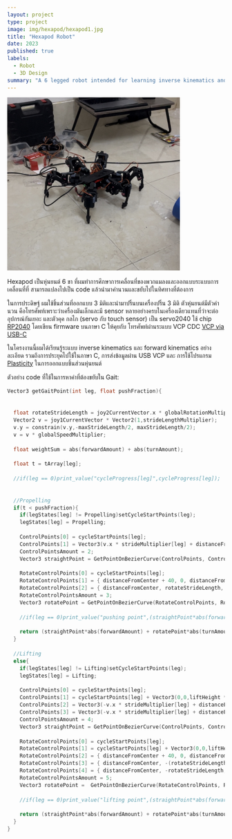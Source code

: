 ```yaml
---
layout: project
type: project
image: img/hexapod/hexapod1.jpg
title: "Hexapod Robot"
date: 2023
published: true
labels:
  - Robot
  - 3D Design
summary: "A 6 legged robot intended for learning inverse kinematics and forward kinematics and cycling through them to make a hexapod move."
---
```


<div class="text-center p-4">
  <img width="400px" src="../img/hexapod/hexapod1.jpg" class="img-thumbnail" >
</div>


Hexapod เป็นหุ่นยนต์ 6 ขา ที่ผมทำการศึกษาการเคลื่อนที่ของพวกแมลงและออกแบบระแบบการเคลื่อนที่ที่ สามารถแปลงไปเป็น code แล้วนำมาคำนวนและขยับไปในทิศทางที่ต้องการ

ในการประดิษฐ์ ผมใช้ชิ้นส่วนที่ออกแบบ 3 มิติและนำมาปริ้นบนเครื่องปริ้น 3 มิติ ตัวหุ่นยนต์มีตัวคำนวน คือโทรศัพท์เพราะว่าเครื่องมันเล็กและมี sensor หลายอย่างครบในเครื่องเดียวแทนที่ว่าจะต่ออุปกรณ์กันเยอะ และตัวคุค กลไก (servo กับ touch sensor) เป็น servo2040 ใช้ chip [RP2040](https://github.com/pimoroni/pimoroni-pico) โดยเขียน firmware บนภาษา C ให้คุยกับ โทรศัพท์ผ่านระแบบ VCP CDC [VCP via USB-C](https://community.st.com/t5/stm32-mcus-embedded-software/stm32-vcp-by-usbc-cable-to-android-app/td-p/196371) 

ในโครงงานนี้ผมได้เรียนรู้ระแบบ inverse kinematics และ forward kinematics อย่างละเอียด รวมถึงการประยุคไปใช้ในภาษา C, การส่งข้อมูลผ่าน USB VCP และ การใช้โปรแกรม [Plasticity](https://www.plasticity.xyz/#features) ในการออกแบบชิ้นส่วนหุ่นยนต์

ตัวอย่าง code ที่ใช้ในการหาค่าที่ต้องขยับใน Gait:

```cpp
Vector3 getGaitPoint(int leg, float pushFraction){  
 

  float rotateStrideLength = joy2CurrentVector.x * globalRotationMultiplier;
  Vector2 v = joy1CurrentVector * Vector2(1,strideLengthMultiplier);
  v.y = constrain(v.y,-maxStrideLength/2, maxStrideLength/2);
  v = v * globalSpeedMultiplier;

  float weightSum = abs(forwardAmount) + abs(turnAmount);

  float t = tArray[leg];

  //if(leg == 0)print_value("cycleProgress[leg]",cycleProgress[leg]);
  
  
  //Propelling
  if(t < pushFraction){ 
    if(legStates[leg] != Propelling)setCycleStartPoints(leg);
    legStates[leg] = Propelling;

    ControlPoints[0] = cycleStartPoints[leg];
    ControlPoints[1] = Vector3(v.x * strideMultiplier[leg] + distanceFromCenter, -v.y * strideMultiplier[leg], distanceFromGround).rotate(legPlacementAngle * rotationMultiplier[leg], Vector2(distanceFromCenter,0));
    ControlPointsAmount = 2;    
    Vector3 straightPoint = GetPointOnBezierCurve(ControlPoints, ControlPointsAmount, mapFloat(t,0,pushFraction,0,1));

    RotateControlPoints[0] = cycleStartPoints[leg];
    RotateControlPoints[1] = { distanceFromCenter + 40, 0, distanceFromGround };
    RotateControlPoints[2] = { distanceFromCenter, rotateStrideLength, distanceFromGround };
    RotateControlPointsAmount = 3;    
    Vector3 rotatePoint = GetPointOnBezierCurve(RotateControlPoints, RotateControlPointsAmount, mapFloat(t,0,pushFraction,0,1));

    //if(leg == 0)print_value("pushing point",(straightPoint*abs(forwardAmount) + rotatePoint*abs(turnAmount))/ weightSum);

    return (straightPoint*abs(forwardAmount) + rotatePoint*abs(turnAmount))/ weightSum;
  }

  //Lifting
  else{
    if(legStates[leg] != Lifting)setCycleStartPoints(leg);
    legStates[leg] = Lifting;

    ControlPoints[0] = cycleStartPoints[leg];
    ControlPoints[1] = cycleStartPoints[leg] + Vector3(0,0,liftHeight * liftHeightMultiplier);
    ControlPoints[2] = Vector3(-v.x * strideMultiplier[leg] + distanceFromCenter, (v.y + strideOvershoot) * strideMultiplier[leg], distanceFromGround + landHeight).rotate(legPlacementAngle * rotationMultiplier[leg], Vector2(distanceFromCenter,0));
    ControlPoints[3] = Vector3(-v.x * strideMultiplier[leg] + distanceFromCenter, v.y * strideMultiplier[leg], distanceFromGround).rotate(legPlacementAngle * rotationMultiplier[leg], Vector2(distanceFromCenter,0));
    ControlPointsAmount = 4;
    Vector3 straightPoint = GetPointOnBezierCurve(ControlPoints, ControlPointsAmount, mapFloat(t,pushFraction,1,0,1));

    RotateControlPoints[0] = cycleStartPoints[leg];
    RotateControlPoints[1] = cycleStartPoints[leg] + Vector3(0,0,liftHeight * liftHeightMultiplier);
    RotateControlPoints[2] = { distanceFromCenter + 40, 0, distanceFromGround + liftHeight * liftHeightMultiplier};
    RotateControlPoints[3] = { distanceFromCenter, -(rotateStrideLength + strideOvershoot), distanceFromGround + landHeight};
    RotateControlPoints[4] = { distanceFromCenter, -rotateStrideLength, distanceFromGround};
    RotateControlPointsAmount = 5;
    Vector3 rotatePoint =  GetPointOnBezierCurve(RotateControlPoints, RotateControlPointsAmount, mapFloat(t,pushFraction,1,0,1));

    //if(leg == 0)print_value("lifting point",(straightPoint*abs(forwardAmount) + rotatePoint*abs(turnAmount))/ weightSum);

    return (straightPoint*abs(forwardAmount) + rotatePoint*abs(turnAmount))/ weightSum;
  }  
}
```
